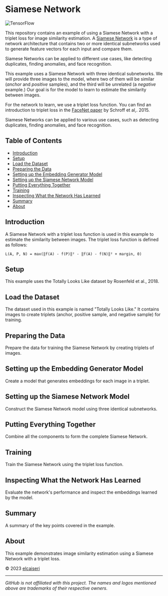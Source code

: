 # Siamese Network

![TensorFlow](https://img.shields.io/badge/TensorFlow-blue.svg)

This repository contains an example of using a Siamese Network with a triplet loss for image similarity estimation. A [Siamese Network](https://en.wikipedia.org/wiki/Siamese_neural_network) is a type of network architecture that
contains two or more identical subnetworks used to generate feature vectors for each input and compare them.

Siamese Networks can be applied to different use cases, like detecting duplicates, finding anomalies, and face recognition.

This example uses a Siamese Network with three identical subnetworks. We will provide three images to the model, where
two of them will be similar (_anchor_ and _positive_ samples), and the third will be unrelated (a _negative_ example.)
Our goal is for the model to learn to estimate the similarity between images.

For the network to learn, we use a triplet loss function. You can find an introduction to triplet loss in the
[FaceNet paper](https://arxiv.org/pdf/1503.03832.pdf) by Schroff et al,. 2015.

Siamese Networks can be applied to various use cases, such as detecting duplicates, finding anomalies, and face recognition.

## Table of Contents
- [Introduction](#introduction)
- [Setup](#setup)
- [Load the Dataset](#load-the-dataset)
- [Preparing the Data](#preparing-the-data)
- [Setting up the Embedding Generator Model](#setting-up-the-embedding-generator-model)
- [Setting up the Siamese Network Model](#setting-up-the-siamese-network-model)
- [Putting Everything Together](#putting-everything-together)
- [Training](#training)
- [Inspecting What the Network Has Learned](#inspecting-what-the-network-has-learned)
- [Summary](#summary)
- [About](#about)

## Introduction
A Siamese Network with a triplet loss function is used in this example to estimate the similarity between images. The triplet loss function is defined as follows:

```
L(A, P, N) = max(‖f(A) - f(P)‖² - ‖f(A) - f(N)‖² + margin, 0)
```

## Setup
This example uses the Totally Looks Like dataset by Rosenfeld et al., 2018.

## Load the Dataset
The dataset used in this example is named "Totally Looks Like." It contains images to create triplets (anchor, positive sample, and negative sample) for training.

## Preparing the Data
Prepare the data for training the Siamese Network by creating triplets of images.

## Setting up the Embedding Generator Model
Create a model that generates embeddings for each image in a triplet.

## Setting up the Siamese Network Model
Construct the Siamese Network model using three identical subnetworks.

## Putting Everything Together
Combine all the components to form the complete Siamese Network.

## Training
Train the Siamese Network using the triplet loss function.

## Inspecting What the Network Has Learned
Evaluate the network's performance and inspect the embeddings learned by the model.

## Summary
A summary of the key points covered in the example.

## About
This example demonstrates image similarity estimation using a Siamese Network with a triplet loss.

© 2023 [elcaiseri](https://github.com/elcaiseri)

---
*GitHub is not affiliated with this project. The names and logos mentioned above are trademarks of their respective owners.*
